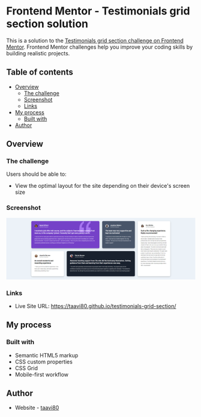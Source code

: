 # Frontend Mentor - Testimonials grid section solution

This is a solution to the [Testimonials grid section challenge on Frontend Mentor](https://www.frontendmentor.io/challenges/testimonials-grid-section-Nnw6J7Un7). Frontend Mentor challenges help you improve your coding skills by building realistic projects.

## Table of contents

- [Overview](#overview)
  - [The challenge](#the-challenge)
  - [Screenshot](#screenshot)
  - [Links](#links)
- [My process](#my-process)
  - [Built with](#built-with)
- [Author](#author)


## Overview

### The challenge

Users should be able to:

- View the optimal layout for the site depending on their device's screen size

### Screenshot

![](design/desktop.png)

### Links

- Live Site URL: https://taavi80.github.io/testimonials-grid-section/

## My process

### Built with

- Semantic HTML5 markup
- CSS custom properties
- CSS Grid
- Mobile-first workflow


## Author

- Website - [taavi80](https://www.frontendmentor.io/profile/taavi80)
